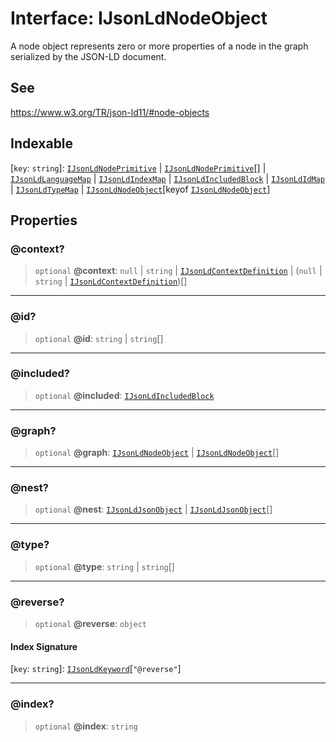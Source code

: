 # Interface: IJsonLdNodeObject

A node object represents zero or more properties of a node
in the graph serialized by the JSON-LD document.

## See

https://www.w3.org/TR/json-ld11/#node-objects

## Indexable

 \[`key`: `string`\]: [`IJsonLdNodePrimitive`](../type-aliases/IJsonLdNodePrimitive.md) \| [`IJsonLdNodePrimitive`](../type-aliases/IJsonLdNodePrimitive.md)[] \| [`IJsonLdLanguageMap`](IJsonLdLanguageMap.md) \| [`IJsonLdIndexMap`](IJsonLdIndexMap.md) \| [`IJsonLdIncludedBlock`](../type-aliases/IJsonLdIncludedBlock.md) \| [`IJsonLdIdMap`](IJsonLdIdMap.md) \| [`IJsonLdTypeMap`](IJsonLdTypeMap.md) \| [`IJsonLdNodeObject`](IJsonLdNodeObject.md)\[keyof [`IJsonLdNodeObject`](IJsonLdNodeObject.md)\]

## Properties

### @context?

> `optional` **@context**: `null` \| `string` \| [`IJsonLdContextDefinition`](IJsonLdContextDefinition.md) \| (`null` \| `string` \| [`IJsonLdContextDefinition`](IJsonLdContextDefinition.md))[]

***

### @id?

> `optional` **@id**: `string` \| `string`[]

***

### @included?

> `optional` **@included**: [`IJsonLdIncludedBlock`](../type-aliases/IJsonLdIncludedBlock.md)

***

### @graph?

> `optional` **@graph**: [`IJsonLdNodeObject`](IJsonLdNodeObject.md) \| [`IJsonLdNodeObject`](IJsonLdNodeObject.md)[]

***

### @nest?

> `optional` **@nest**: [`IJsonLdJsonObject`](IJsonLdJsonObject.md) \| [`IJsonLdJsonObject`](IJsonLdJsonObject.md)[]

***

### @type?

> `optional` **@type**: `string` \| `string`[]

***

### @reverse?

> `optional` **@reverse**: `object`

#### Index Signature

 \[`key`: `string`\]: [`IJsonLdKeyword`](../type-aliases/IJsonLdKeyword.md)\[`"@reverse"`\]

***

### @index?

> `optional` **@index**: `string`
